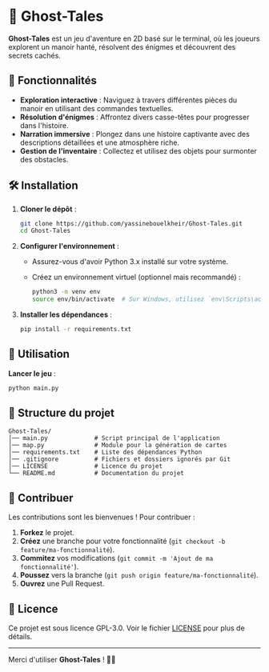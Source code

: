 # 👻 Ghost-Tales

**Ghost-Tales** est un jeu d'aventure en 2D basé sur le terminal, où les joueurs explorent un manoir hanté, résolvent des énigmes et découvrent des secrets cachés.

## 🚀 Fonctionnalités

- **Exploration interactive** : Naviguez à travers différentes pièces du manoir en utilisant des commandes textuelles.
- **Résolution d'énigmes** : Affrontez divers casse-têtes pour progresser dans l'histoire.
- **Narration immersive** : Plongez dans une histoire captivante avec des descriptions détaillées et une atmosphère riche.
- **Gestion de l'inventaire** : Collectez et utilisez des objets pour surmonter des obstacles.

## 🛠️ Installation

1. **Cloner le dépôt** :

   ```bash
   git clone https://github.com/yassinebouelkheir/Ghost-Tales.git
   cd Ghost-Tales
   ```

2. **Configurer l'environnement** :

   - Assurez-vous d'avoir Python 3.x installé sur votre système.
   - Créez un environnement virtuel (optionnel mais recommandé) :

     ```bash
     python3 -m venv env
     source env/bin/activate  # Sur Windows, utilisez `env\Scripts\activate`
     ```

3. **Installer les dépendances** :

   ```bash
   pip install -r requirements.txt
   ```

## 📄 Utilisation

   **Lancer le jeu** :

   ```bash
   python main.py
   ```

## 📂 Structure du projet

```
Ghost-Tales/
│── main.py             # Script principal de l'application
│── map.py              # Module pour la génération de cartes
│── requirements.txt    # Liste des dépendances Python
│── .gitignore          # Fichiers et dossiers ignorés par Git
│── LICENSE             # Licence du projet
└── README.md           # Documentation du projet
```

## 🤝 Contribuer

Les contributions sont les bienvenues ! Pour contribuer :

1. **Forkez** le projet.
2. **Créez** une branche pour votre fonctionnalité (`git checkout -b feature/ma-fonctionnalité`).
3. **Commitez** vos modifications (`git commit -m 'Ajout de ma fonctionnalité'`).
4. **Poussez** vers la branche (`git push origin feature/ma-fonctionnalité`).
5. **Ouvrez** une Pull Request.

## 📜 Licence

Ce projet est sous licence GPL-3.0. Voir le fichier [LICENSE](LICENSE) pour plus de détails.

---

Merci d'utiliser **Ghost-Tales** ! 👻💀
